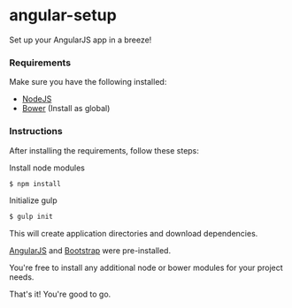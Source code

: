 # angular-setup
Set up your AngularJS app in a breeze!

### Requirements
Make sure you have the following installed:
* [NodeJS](https://nodejs.org)
* [Bower](http://bower.io) (Install as global)

### Instructions
After installing the requirements, follow these steps:

Install node modules
```sh
$ npm install
```

Initialize gulp
```sh
$ gulp init
```
This will create application directories and download dependencies.

[AngularJS](https://angularjs.org) and [Bootstrap](http://getbootstrap.com) were pre-installed.

You're free to install any additional node or bower modules for your project needs.

That's it! You're good to go.
